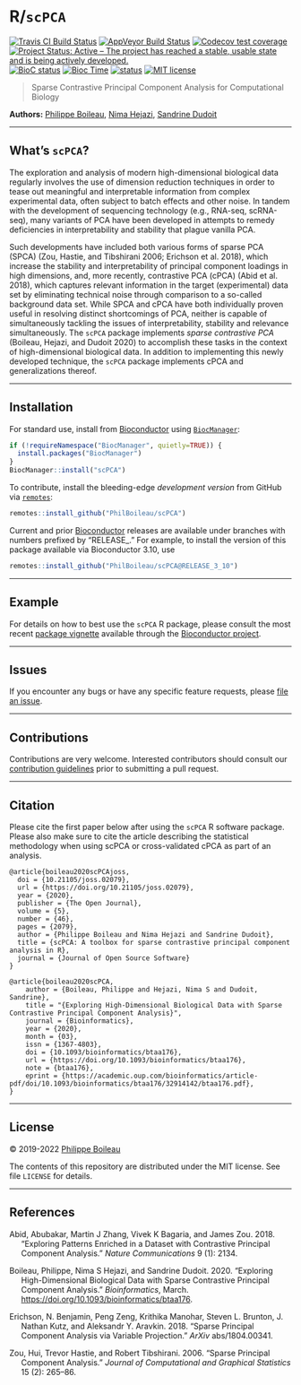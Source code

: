 
<!-- README.md is generated from README.Rmd. Please edit that file -->

# R/`scPCA`

[![Travis CI Build
Status](https://travis-ci.org/PhilBoileau/scPCA.svg?branch=master)](https://travis-ci.org/PhilBoileau/scPCA.svg?branch=master)
[![AppVeyor Build
Status](https://ci.appveyor.com/api/projects/status/github/PhilBoileau/scPCA?branch=master&svg=true)](https://ci.appveyor.com/project/PhilBoileau/scPCA/)
[![Codecov test
coverage](https://codecov.io/gh/PhilBoileau/scPCA/branch/master/graph/badge.svg)](https://codecov.io/gh/PhilBoileau/scPCA?branch=master)
[![Project Status: Active – The project has reached a stable, usable
state and is being actively
developed.](https://www.repostatus.org/badges/latest/active.svg)](https://www.repostatus.org/#active)
[![BioC
status](http://www.bioconductor.org/shields/build/release/bioc/scPCA.svg)](https://bioconductor.org/checkResults/release/bioc-LATEST/scPCA)
[![Bioc
Time](http://bioconductor.org/shields/years-in-bioc/scPCA.svg)](https://bioconductor.org/packages/release/bioc/html/scPCA.html)
[![status](https://joss.theoj.org/papers/7f0f1271ede7aba120d71c9b5a14c865/status.svg)](https://joss.theoj.org/papers/7f0f1271ede7aba120d71c9b5a14c865)
[![MIT
license](http://img.shields.io/badge/license-MIT-brightgreen.svg)](http://opensource.org/licenses/MIT)

> Sparse Contrastive Principal Component Analysis for Computational
> Biology

**Authors:** [Philippe Boileau](https://pboileau.ca/), [Nima
Hejazi](https://nimahejazi.org), [Sandrine
Dudoit](https://statistics.berkeley.edu/~sandrine/)

------------------------------------------------------------------------

## What’s `scPCA`?

The exploration and analysis of modern high-dimensional biological data
regularly involves the use of dimension reduction techniques in order to
tease out meaningful and interpretable information from complex
experimental data, often subject to batch effects and other noise. In
tandem with the development of sequencing technology (e.g., RNA-seq,
scRNA-seq), many variants of PCA have been developed in attempts to
remedy deficiencies in interpretability and stability that plague
vanilla PCA.

Such developments have included both various forms of sparse PCA (SPCA)
(Zou, Hastie, and Tibshirani 2006; Erichson et al. 2018), which increase
the stability and interpretability of principal component loadings in
high dimensions, and, more recently, contrastive PCA (cPCA) (Abid et al.
2018), which captures relevant information in the target (experimental)
data set by eliminating technical noise through comparison to a
so-called background data set. While SPCA and cPCA have both
individually proven useful in resolving distinct shortcomings of PCA,
neither is capable of simultaneously tackling the issues of
interpretability, stability and relevance simultaneously. The `scPCA`
package implements *sparse contrastive PCA* (Boileau, Hejazi, and Dudoit
2020) to accomplish these tasks in the context of high-dimensional
biological data. In addition to implementing this newly developed
technique, the `scPCA` package implements cPCA and generalizations
thereof.

------------------------------------------------------------------------

## Installation

For standard use, install from
[Bioconductor](https://bioconductor.org/packages/scPCA) using
[`BiocManager`](https://CRAN.R-project.org/package=BiocManager):

``` r
if (!requireNamespace("BiocManager", quietly=TRUE)) {
  install.packages("BiocManager")
}
BiocManager::install("scPCA")
```

To contribute, install the bleeding-edge *development version* from
GitHub via [`remotes`](https://CRAN.R-project.org/package=remotes):

``` r
remotes::install_github("PhilBoileau/scPCA")
```

Current and prior [Bioconductor](https://bioconductor.org) releases are
available under branches with numbers prefixed by “RELEASE\_.” For
example, to install the version of this package available via
Bioconductor 3.10, use

``` r
remotes::install_github("PhilBoileau/scPCA@RELEASE_3_10")
```

------------------------------------------------------------------------

## Example

For details on how to best use the `scPCA` R package, please consult the
most recent [package
vignette](https://bioconductor.org/packages/release/bioc/vignettes/scPCA/inst/doc/scpca_intro.html)
available through the [Bioconductor
project](https://bioconductor.org/packages/scPCA).

------------------------------------------------------------------------

## Issues

If you encounter any bugs or have any specific feature requests, please
[file an issue](https://github.com/PhilBoileau/scPCA/issues).

------------------------------------------------------------------------

## Contributions

Contributions are very welcome. Interested contributors should consult
our [contribution
guidelines](https://github.com/PhilBoileau/scPCA/blob/master/CONTRIBUTING.md)
prior to submitting a pull request.

------------------------------------------------------------------------

## Citation

Please cite the first paper below after using the `scPCA` R software
package. Please also make sure to cite the article describing the
statistical methodology when using scPCA or cross-validated cPCA as part
of an analysis.

    @article{boileau2020scPCAjoss,
      doi = {10.21105/joss.02079},
      url = {https://doi.org/10.21105/joss.02079},
      year = {2020},
      publisher = {The Open Journal},
      volume = {5},
      number = {46},
      pages = {2079},
      author = {Philippe Boileau and Nima Hejazi and Sandrine Dudoit},
      title = {scPCA: A toolbox for sparse contrastive principal component analysis in R},
      journal = {Journal of Open Source Software}
    }

    @article{boileau2020scPCA,
        author = {Boileau, Philippe and Hejazi, Nima S and Dudoit, Sandrine},
        title = "{Exploring High-Dimensional Biological Data with Sparse Contrastive Principal Component Analysis}",
        journal = {Bioinformatics},
        year = {2020},
        month = {03},
        issn = {1367-4803},
        doi = {10.1093/bioinformatics/btaa176},
        url = {https://doi.org/10.1093/bioinformatics/btaa176},
        note = {btaa176},
        eprint = {https://academic.oup.com/bioinformatics/article-pdf/doi/10.1093/bioinformatics/btaa176/32914142/btaa176.pdf},
    }

------------------------------------------------------------------------

## License

© 2019-2022 [Philippe Boileau](https://pboileau.ca/)

The contents of this repository are distributed under the MIT license.
See file `LICENSE` for details.

------------------------------------------------------------------------

## References

<div id="refs" class="references csl-bib-body hanging-indent">

<div id="ref-abid2018exploring" class="csl-entry">

Abid, Abubakar, Martin J Zhang, Vivek K Bagaria, and James Zou. 2018.
“Exploring Patterns Enriched in a Dataset with Contrastive Principal
Component Analysis.” *Nature Communications* 9 (1): 2134.

</div>

<div id="ref-boileau2020" class="csl-entry">

Boileau, Philippe, Nima S Hejazi, and Sandrine Dudoit. 2020. “<span
class="nocase">Exploring High-Dimensional Biological Data with Sparse
Contrastive Principal Component Analysis</span>.” *Bioinformatics*,
March. <https://doi.org/10.1093/bioinformatics/btaa176>.

</div>

<div id="ref-erichson2018sparse" class="csl-entry">

Erichson, N. Benjamin, Peng Zeng, Krithika Manohar, Steven L. Brunton,
J. Nathan Kutz, and Aleksandr Y. Aravkin. 2018. “Sparse Principal
Component Analysis via Variable Projection.” *ArXiv* abs/1804.00341.

</div>

<div id="ref-zou2006sparse" class="csl-entry">

Zou, Hui, Trevor Hastie, and Robert Tibshirani. 2006. “Sparse Principal
Component Analysis.” *Journal of Computational and Graphical Statistics*
15 (2): 265–86.

</div>

</div>
